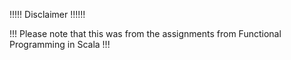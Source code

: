 !!!!! Disclaimer !!!!!!

!!! Please note that this was from the assignments from Functional Programming in Scala !!!
 
